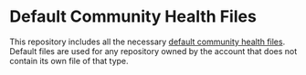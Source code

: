 # Default Community Health Files

This repository includes all the necessary [default community health files](https://docs.github.com/en/communities/setting-up-your-project-for-healthy-contributions/creating-a-default-community-health-file). Default files are used for any repository owned by the account that does not contain its own file of that type.
